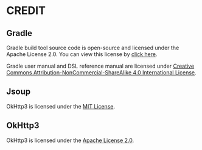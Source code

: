 # CREDIT

## Gradle

Gradle build tool source code is open-source and licensed under the Apache License 2.0. You can view this license by [click here](https://github.com/gradle/gradle/blob/master/LICENSE).

Gradle user manual and DSL reference manual are licensed under [Creative Commons Attribution-NonCommercial-ShareAlike 4.0 International License](http://creativecommons.org/licenses/by-nc-sa/4.0/).

## Jsoup

OkHttp3 is licensed under the [MIT License](https://github.com/jhy/jsoup/blob/master/LICENSE).

## OkHttp3

OkHttp3 is licensed under the [Apache License 2.0](https://github.com/square/okhttp/blob/master/LICENSE.txt).
